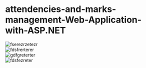 # attendencies-and-marks-management-Web-Application-with-ASP.NET

![fserezrzetezr](https://user-images.githubusercontent.com/38439929/127411156-af51e5a9-fdfa-440d-aa99-b237c9e23a3c.PNG)
<br>
![fdsfrerterer](https://user-images.githubusercontent.com/38439929/127411166-b51fe470-fc37-47c1-87e5-d16916d37138.PNG)
<br>
![gdfgreterter](https://user-images.githubusercontent.com/38439929/127411173-b3eae6bd-9fc1-4312-a8c4-2929172d25de.PNG)
<br>
![fdsfezreter](https://user-images.githubusercontent.com/38439929/127411178-346906d0-ca49-4775-affc-00e62dee3a8f.PNG)
<br>



